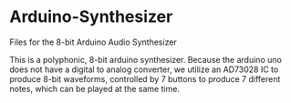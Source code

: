 # Arduino-Synthesizer
Files for the 8-bit Arduino Audio Synthesizer

This is a polyphonic, 8-bit arduino synthesizer. Because the arduino uno does not have a digital to analog converter, we utilize an AD73028 IC to produce 8-bit waveforms, controlled by 7 buttons to produce 7 different notes, which can be played at the same time.
